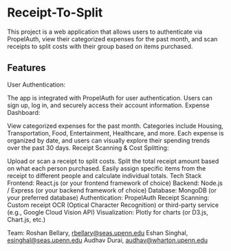 # Receipt-To-Split
This project is a web application that allows users to authenticate via PropelAuth, view their categorized expenses for the past month, and scan receipts to split costs with their group based on items purchased.

## Features
User Authentication:

The app is integrated with PropelAuth for user authentication. Users can sign up, log in, and securely access their account information.
Expense Dashboard:

View categorized expenses for the past month.
Categories include Housing, Transportation, Food, Entertainment, Healthcare, and more.
Each expense is organized by date, and users can visually explore their spending trends over the past 30 days.
Receipt Scanning & Cost Splitting:

Upload or scan a receipt to split costs.
Split the total receipt amount based on what each person purchased.
Easily assign specific items from the receipt to different people and calculate individual totals.
Tech Stack
Frontend: React.js (or your frontend framework of choice)
Backend: Node.js / Express (or your backend framework of choice)
Database: MongoDB (or your preferred database)
Authentication: PropelAuth
Receipt Scanning: Custom receipt OCR (Optical Character Recognition) or third-party service (e.g., Google Cloud Vision API)
Visualization: Plotly for charts (or D3.js, Chart.js, etc.)

Team:
Roshan Bellary, rbellary@seas.upenn.edu
Eshan Singhal, esinghal@seas.upenn.edu
Audhav Durai, audhav@wharton.upenn.edu